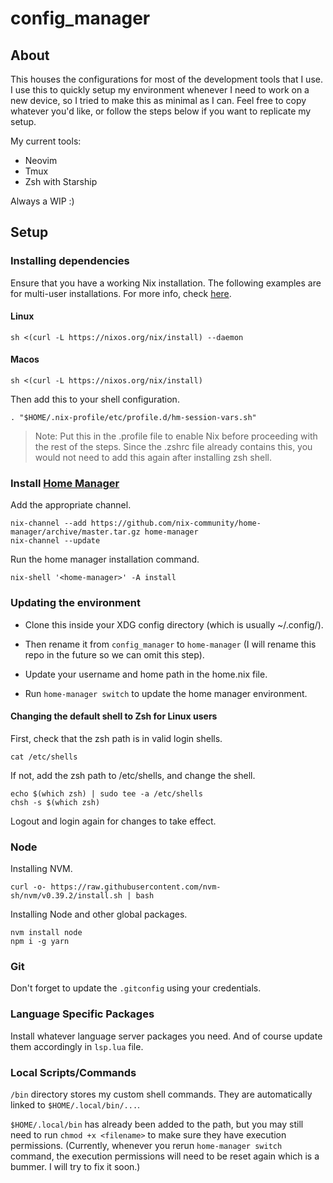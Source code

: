 # config_manager

## About

This houses the configurations for most of the development tools that I use. I use this to quickly setup my environment whenever I need to work on a new device, so I tried to make this as minimal as I can. Feel free to copy whatever you'd like, or follow the steps below if you want to replicate my setup.

My current tools:

- Neovim
- Tmux
- Zsh with Starship

Always a WIP :)

## Setup

### Installing dependencies

Ensure that you have a working Nix installation.
The following examples are for multi-user installations. For more info, check [here](https://nixos.org/download#nix-install-linux).

#### Linux

```
sh <(curl -L https://nixos.org/nix/install) --daemon
```

#### Macos

```
sh <(curl -L https://nixos.org/nix/install)
```

Then add this to your shell configuration.

```
. "$HOME/.nix-profile/etc/profile.d/hm-session-vars.sh"
```

> Note: Put this in the .profile file to enable Nix before proceeding with the rest of the steps. Since the .zshrc file already contains this, you would not need to add this again after installing zsh shell.

### Install [Home Manager](https://nix-community.github.io/home-manager/index.html#sec-install-standalone)

Add the appropriate channel.

```
nix-channel --add https://github.com/nix-community/home-manager/archive/master.tar.gz home-manager
nix-channel --update
```

Run the home manager installation command.

```
nix-shell '<home-manager>' -A install
```

### Updating the environment

- Clone this inside your XDG config directory (which is usually ~/.config/).

- Then rename it from `config_manager` to `home-manager` (I will rename this repo in the future so we can omit this step).

- Update your username and home path in the home.nix file.

- Run `home-manager switch` to update the home manager environment.

#### Changing the default shell to Zsh for Linux users

First, check that the zsh path is in valid login shells.

```
cat /etc/shells
```

If not, add the zsh path to /etc/shells, and change the shell.

```
echo $(which zsh) | sudo tee -a /etc/shells
chsh -s $(which zsh)
```

Logout and login again for changes to take effect.

### Node

Installing NVM.

```
curl -o- https://raw.githubusercontent.com/nvm-sh/nvm/v0.39.2/install.sh | bash
```

Installing Node and other global packages.

```
nvm install node
npm i -g yarn
```

### Git

Don't forget to update the `.gitconfig` using your credentials.

### Language Specific Packages

Install whatever language server packages you need. And of course update them accordingly in `lsp.lua` file.

### Local Scripts/Commands

`/bin` directory stores my custom shell commands. They are automatically linked to `$HOME/.local/bin/...`.

`$HOME/.local/bin` has already been added to the path, but you may still need to run `chmod +x <filename>` to make sure they have execution permissions.
(Currently, whenever you rerun `home-manager switch` command, the execution permissions will need to be reset again which is a bummer. I will try to fix it soon.)
